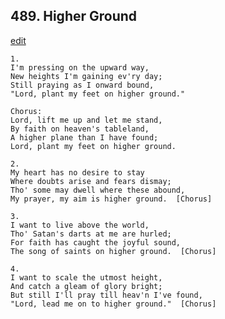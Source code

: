 
## 489.  Higher Ground
[edit](https://docs.google.com/document/d/1iqsvqueU5PXviyndp3Ft5ts4kpLfx5vt/edit?mode=html)



    1.
    I'm pressing on the upward way,
    New heights I'm gaining ev'ry day;
    Still praying as I onward bound,
    "Lord, plant my feet on higher ground."

    Chorus:
    Lord, lift me up and let me stand,
    By faith on heaven's tableland,
    A higher plane than I have found; 
    Lord, plant my feet on higher ground.

    2.
    My heart has no desire to stay
    Where doubts arise and fears dismay;
    Tho' some may dwell where these abound,
    My prayer, my aim is higher ground.  [Chorus]

    3.
    I want to live above the world,
    Tho' Satan's darts at me are hurled;
    For faith has caught the joyful sound, 
    The song of saints on higher ground.  [Chorus]

    4.
    I want to scale the utmost height,
    And catch a gleam of glory bright;
    But still I'll pray till heav'n I've found,
    "Lord, lead me on to higher ground."  [Chorus]
